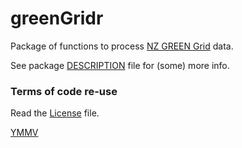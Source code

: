 # greenGridr

Package of functions to process [NZ GREEN Grid](https://www.otago.ac.nz/centre-sustainability/research/energy/otago050285.html) data.

See package [DESCRIPTION](DESCRIPTION) file for (some) more info.
 
### Terms of code re-use

Read the [License](LICENSE) file.

[YMMV](http://en.wiktionary.org/wiki/YMMV)
